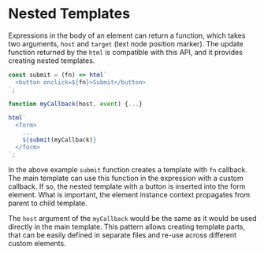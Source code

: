 # Nested Templates

Expressions in the body of an element can return a function, which takes two arguments, `host` and `target` (text node position marker). The update function returned by the `html` is compatible with this API, and it provides creating nested templates.

```javascript
const submit = (fn) => html`
  <button onclick=${fn}>Submit</button>
`;

function myCallback(host, event) {...}

html`
  <form>
    ...
    ${submit(myCallback)}
  </form>
`;
```

In the above example `submit` function creates a template with `fn` callback. The main template can use this function in the expression with a custom callback. If so, the nested template with a button is inserted into the form element. What is important, the element instance context propagates from parent to child template.

The `host` argument of the `myCallback` would be the same as it would be used directly in the main template. This pattern allows creating template parts, that can be easily defined in separate files and re-use across different custom elements.